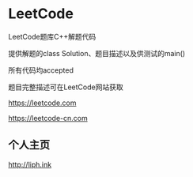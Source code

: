 # LeetCode

LeetCode题库C++解题代码

提供解题的class Solution、题目描述以及供测试的main()

所有代码均accepted

题目完整描述可在LeetCode网站获取

<https://leetcode.com>

<https://leetcode-cn.com>

## 个人主页

<http://liph.ink>
